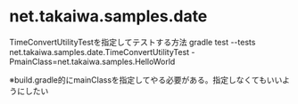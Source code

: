 # net.takaiwa.samples.date
TimeConvertUtilityTestを指定してテストする方法
	gradle test --tests net.takaiwa.samples.date.TimeConvertUtilityTest -PmainClass=net.takaiwa.samples.HelloWorld

※build.gradle的にmainClassを指定してやる必要がある。指定しなくてもいいようにしたい
